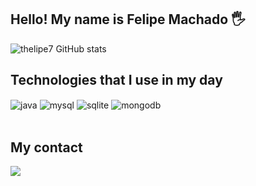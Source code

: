 ## Hello! My name is Felipe Machado 🖐️

![thelipe7 GitHub stats](https://github-readme-stats.vercel.app/api?username=thelipe7&show_icons=true&theme=dracula&count_private=true)

## Technologies that I use in my day

<div style="display: inline_block">
  <img align="center" alt="java" src="https://img.shields.io/badge/Java-ED8B00?style=for-the-badge&logo=openjdk&logoColor=white" />
  <img align="center" alt="mysql" src="https://img.shields.io/badge/MySQL-00000F?style=for-the-badge&logo=mysql&logoColor=white" />
  <img align="center" alt="sqlite" src="https://img.shields.io/badge/SQLite-07405E?style=for-the-badge&logo=sqlite&logoColor=white" />
  <img align="center" alt="mongodb" src="https://img.shields.io/badge/MongoDB-4EA94B?style=for-the-badge&logo=mongodb&logoColor=white" />
</div><br/>

## My contact

<a href="https://discord.com/users/842438483686719488" target="_blank"><img src="https://img.shields.io/badge/Discord-7289DA?style=for-the-badge&logo=discord&logoColor=white" target="_blank"></a>
